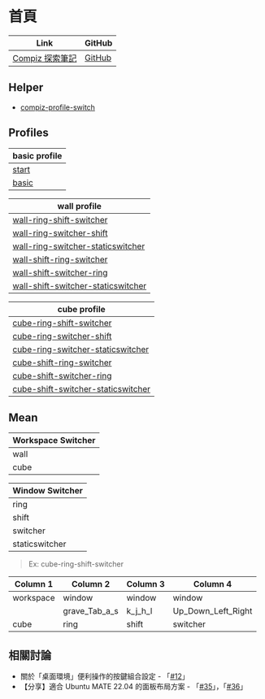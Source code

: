 
# 首頁

| Link | GitHub |
| --- | --- |
| [Compiz 探索筆記](https://samwhelp.github.io/note-about-compiz) | [GitHub](https://github.com/samwhelp/note-about-compiz) |



## Helper

* [compiz-profile-switch](https://github.com/samwhelp/note-about-compiz/tree/gh-pages/_demo/sample/config-start/compiz-1/compizconfig/profile-switch)


## Profiles

| basic profile |
| --- |
| [start](https://github.com/samwhelp/note-about-compiz/blob/gh-pages/_demo/sample/config-start/compiz-1/compizconfig/profile-switch/config/start.ini) |
| [basic](https://github.com/samwhelp/note-about-compiz/blob/gh-pages/_demo/sample/config-start/compiz-1/compizconfig/profile-switch/config/basic.ini) |


| wall profile |
| --- |
| [wall-ring-shift-switcher](https://github.com/samwhelp/note-about-compiz/blob/gh-pages/_demo/sample/config-start/compiz-1/compizconfig/profile-switch/config/wall-ring-shift-switcher.ini) |
| [wall-ring-switcher-shift](https://github.com/samwhelp/note-about-compiz/blob/gh-pages/_demo/sample/config-start/compiz-1/compizconfig/profile-switch/config/wall-ring-switcher-shift.ini) |
| [wall-ring-switcher-staticswitcher](https://github.com/samwhelp/note-about-compiz/blob/gh-pages/_demo/sample/config-start/compiz-1/compizconfig/profile-switch/config/wall-ring-switcher-staticswitcher.ini) |
| [wall-shift-ring-switcher](https://github.com/samwhelp/note-about-compiz/blob/gh-pages/_demo/sample/config-start/compiz-1/compizconfig/profile-switch/config/wall-shift-ring-switcher.ini) |
| [wall-shift-switcher-ring](https://github.com/samwhelp/note-about-compiz/blob/gh-pages/_demo/sample/config-start/compiz-1/compizconfig/profile-switch/config/wall-shift-switcher-ring.ini) |
| [wall-shift-switcher-staticswitcher](https://github.com/samwhelp/note-about-compiz/blob/gh-pages/_demo/sample/config-start/compiz-1/compizconfig/profile-switch/config/wall-shift-switcher-staticswitcher.ini) |


| cube profile |
| --- |
| [cube-ring-shift-switcher](https://github.com/samwhelp/note-about-compiz/blob/gh-pages/_demo/sample/config-start/compiz-1/compizconfig/profile-switch/config/cube-ring-shift-switcher.ini) |
| [cube-ring-switcher-shift](https://github.com/samwhelp/note-about-compiz/blob/gh-pages/_demo/sample/config-start/compiz-1/compizconfig/profile-switch/config/cube-ring-switcher-shift.ini) |
| [cube-ring-switcher-staticswitcher](https://github.com/samwhelp/note-about-compiz/blob/gh-pages/_demo/sample/config-start/compiz-1/compizconfig/profile-switch/config/cube-ring-switcher-staticswitcher.ini) |
| [cube-shift-ring-switcher](https://github.com/samwhelp/note-about-compiz/blob/gh-pages/_demo/sample/config-start/compiz-1/compizconfig/profile-switch/config/cube-shift-ring-switcher.ini) |
| [cube-shift-switcher-ring](https://github.com/samwhelp/note-about-compiz/blob/gh-pages/_demo/sample/config-start/compiz-1/compizconfig/profile-switch/config/cube-shift-switcher-ring.ini) |
| [cube-shift-switcher-staticswitcher](https://github.com/samwhelp/note-about-compiz/blob/gh-pages/_demo/sample/config-start/compiz-1/compizconfig/profile-switch/config/cube-shift-switcher-staticswitcher.ini) |


## Mean

| Workspace Switcher |
| ------------------ |
| wall               |
| cube               |


| Window Switcher |
| --------------- |
| ring            |
| shift           |
| switcher        |
| staticswitcher  |


> Ex: cube-ring-shift-switcher

| Column 1  | Column 2      | Column 3 | Column 4           |
| --------- | ------------- | -------- | ------------------ |
| workspace | window        | window   | window             |
|           | grave_Tab_a_s | k_j_h_l  | Up_Down_Left_Right |
| cube      | ring          | shift    | switcher           |




## 相關討論

* 關於「桌面環境」便利操作的按鍵組合設定 - 「[#12](https://www.ubuntu-tw.org/modules/newbb/viewtopic.php?post_id=364276#forumpost364276)」
* 【分享】適合 Ubuntu MATE 22.04 的面板布局方案 - 「[#35](https://www.ubuntu-tw.org/modules/newbb/viewtopic.php?post_id=364284#forumpost364284)」，「[#36](https://www.ubuntu-tw.org/modules/newbb/viewtopic.php?topic_id=109242&forum=2&post_id=364286#forumpost364286)」

